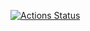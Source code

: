 [![Actions Status](https://github.com/{owner}/{repo}/workflows/{workflow_name}/badge.svg)](https://github.com/{owner}/{repo}/actions)